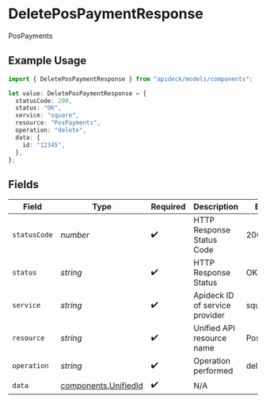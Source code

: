 # DeletePosPaymentResponse

PosPayments

## Example Usage

```typescript
import { DeletePosPaymentResponse } from "apideck/models/components";

let value: DeletePosPaymentResponse = {
  statusCode: 200,
  status: "OK",
  service: "square",
  resource: "PosPayments",
  operation: "delete",
  data: {
    id: "12345",
  },
};
```

## Fields

| Field                                                        | Type                                                         | Required                                                     | Description                                                  | Example                                                      |
| ------------------------------------------------------------ | ------------------------------------------------------------ | ------------------------------------------------------------ | ------------------------------------------------------------ | ------------------------------------------------------------ |
| `statusCode`                                                 | *number*                                                     | :heavy_check_mark:                                           | HTTP Response Status Code                                    | 200                                                          |
| `status`                                                     | *string*                                                     | :heavy_check_mark:                                           | HTTP Response Status                                         | OK                                                           |
| `service`                                                    | *string*                                                     | :heavy_check_mark:                                           | Apideck ID of service provider                               | square                                                       |
| `resource`                                                   | *string*                                                     | :heavy_check_mark:                                           | Unified API resource name                                    | PosPayments                                                  |
| `operation`                                                  | *string*                                                     | :heavy_check_mark:                                           | Operation performed                                          | delete                                                       |
| `data`                                                       | [components.UnifiedId](../../models/components/unifiedid.md) | :heavy_check_mark:                                           | N/A                                                          |                                                              |